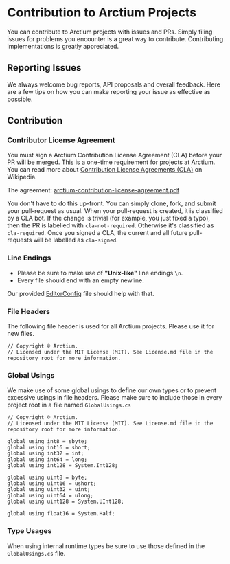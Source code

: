# Contribution to Arctium Projects

You can contribute to Arctium projects with issues and PRs. Simply filing issues for problems you encounter is a great way to contribute. Contributing implementations is greatly appreciated.

## Reporting Issues

We always welcome bug reports, API proposals and overall feedback. Here are a few tips on how you can make reporting your issue as effective as possible.

## Contribution

### Contributor License Agreement

You must sign a Arctium Contribution License Agreement (CLA) before your PR will be merged. This is a one-time requirement for projects at Arctium. You can read more about [Contribution License Agreements (CLA)](http://en.wikipedia.org/wiki/Contributor_License_Agreement) on Wikipedia.

The agreement: [arctium-contribution-license-agreement.pdf](arctium-contribution-license-agreement.pdf)

You don't have to do this up-front. You can simply clone, fork, and submit your pull-request as usual. When your pull-request is created, it is classified by a CLA bot. If the change is trivial (for example, you just fixed a typo), then the PR is labelled with `cla-not-required`. Otherwise it's classified as `cla-required`. Once you signed a CLA, the current and all future pull-requests will be labelled as `cla-signed`.

### Line Endings

- Please be sure to make use of **"Unix-like"** line endings `\n`.
- Every file should end with an empty newline.

Our provided [EditorConfig](.editorconfig) file should help with that.

### File Headers

The following file header is used for all Arctium projects. Please use it for new files.

```
// Copyright © Arctium.
// Licensed under the MIT License (MIT). See License.md file in the repository root for more information.
```

### Global Usings

We make use of some global usings to define our own types or to prevent excessive usings in file headers.
Please make sure to include those in every project root in a file named `GlobalUsings.cs`

```
// Copyright © Arctium.
// Licensed under the MIT License (MIT). See License.md file in the repository root for more information.

global using int8 = sbyte;
global using int16 = short;
global using int32 = int;
global using int64 = long;
global using int128 = System.Int128;

global using uint8 = byte;
global using uint16 = ushort;
global using uint32 = uint;
global using uint64 = ulong;
global using uint128 = System.UInt128;

global using float16 = System.Half;
```

### Type Usages

When using internal runtime types be sure to use those defined in the `GlobalUsings.cs` file.

